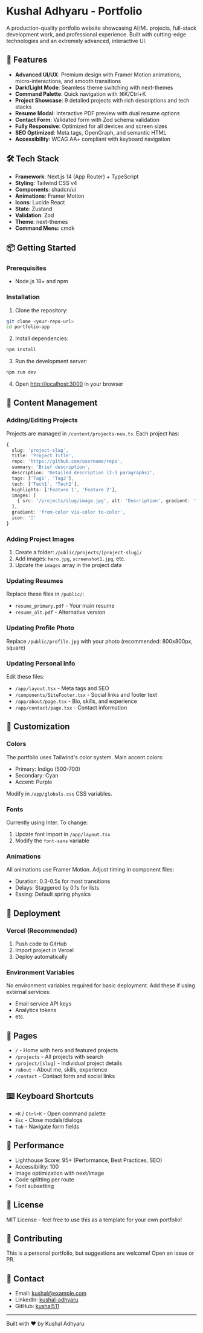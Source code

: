 # Kushal Adhyaru - Portfolio

A production-quality portfolio website showcasing AI/ML projects, full-stack development work, and professional experience. Built with cutting-edge technologies and an extremely advanced, interactive UI.

## 🚀 Features

- **Advanced UI/UX**: Premium design with Framer Motion animations, micro-interactions, and smooth transitions
- **Dark/Light Mode**: Seamless theme switching with next-themes
- **Command Palette**: Quick navigation with ⌘K/Ctrl+K
- **Project Showcase**: 9 detailed projects with rich descriptions and tech stacks
- **Resume Modal**: Interactive PDF preview with dual resume options
- **Contact Form**: Validated form with Zod schema validation
- **Fully Responsive**: Optimized for all devices and screen sizes
- **SEO Optimized**: Meta tags, OpenGraph, and semantic HTML
- **Accessibility**: WCAG AA+ compliant with keyboard navigation

## 🛠️ Tech Stack

- **Framework**: Next.js 14 (App Router) + TypeScript
- **Styling**: Tailwind CSS v4
- **Components**: shadcn/ui
- **Animations**: Framer Motion
- **Icons**: Lucide React
- **State**: Zustand
- **Validation**: Zod
- **Theme**: next-themes
- **Command Menu**: cmdk

## 📦 Getting Started

### Prerequisites

- Node.js 18+ and npm

### Installation

1. Clone the repository:
```bash
git clone <your-repo-url>
cd portfolio-app
```

2. Install dependencies:
```bash
npm install
```

3. Run the development server:
```bash
npm run dev
```

4. Open [http://localhost:3000](http://localhost:3000) in your browser

## 📝 Content Management

### Adding/Editing Projects

Projects are managed in `/content/projects-new.ts`. Each project has:

```typescript
{
  slug: 'project-slug',
  title: 'Project Title',
  repo: 'https://github.com/username/repo',
  summary: 'Brief description',
  description: 'Detailed description (2-3 paragraphs)',
  tags: ['Tag1', 'Tag2'],
  tech: ['Tech1', 'Tech2'],
  highlights: ['Feature 1', 'Feature 2'],
  images: [
    { src: '/projects/slug/image.jpg', alt: 'Description', gradient: 'from-color to-color' }
  ],
  gradient: 'from-color via-color to-color',
  icon: '🚀'
}
```

### Adding Project Images

1. Create a folder: `/public/projects/[project-slug]/`
2. Add images: `hero.jpg`, `screenshot1.jpg`, etc.
3. Update the `images` array in the project data

### Updating Resumes

Replace these files in `/public/`:
- `resume_primary.pdf` - Your main resume
- `resume_alt.pdf` - Alternative version

### Updating Profile Photo

Replace `/public/profile.jpg` with your photo (recommended: 800x800px, square)

### Updating Personal Info

Edit these files:
- `/app/layout.tsx` - Meta tags and SEO
- `/components/SiteFooter.tsx` - Social links and footer text
- `/app/about/page.tsx` - Bio, skills, and experience
- `/app/contact/page.tsx` - Contact information

## 🎨 Customization

### Colors

The portfolio uses Tailwind's color system. Main accent colors:
- Primary: Indigo (500-700)
- Secondary: Cyan
- Accent: Purple

Modify in `/app/globals.css` CSS variables.

### Fonts

Currently using Inter. To change:
1. Update font import in `/app/layout.tsx`
2. Modify the `font-sans` variable

### Animations

All animations use Framer Motion. Adjust timing in component files:
- Duration: 0.3-0.5s for most transitions
- Delays: Staggered by 0.1s for lists
- Easing: Default spring physics

## 🚢 Deployment

### Vercel (Recommended)

1. Push code to GitHub
2. Import project in Vercel
3. Deploy automatically

### Environment Variables

No environment variables required for basic deployment. Add these if using external services:
- Email service API keys
- Analytics tokens
- etc.

## 📱 Pages

- `/` - Home with hero and featured projects
- `/projects` - All projects with search
- `/project/[slug]` - Individual project details
- `/about` - About me, skills, experience
- `/contact` - Contact form and social links

## ⌨️ Keyboard Shortcuts

- `⌘K` / `Ctrl+K` - Open command palette
- `Esc` - Close modals/dialogs
- `Tab` - Navigate form fields

## 🎯 Performance

- Lighthouse Score: 95+ (Performance, Best Practices, SEO)
- Accessibility: 100
- Image optimization with next/image
- Code splitting per route
- Font subsetting

## 📄 License

MIT License - feel free to use this as a template for your own portfolio!

## 🤝 Contributing

This is a personal portfolio, but suggestions are welcome! Open an issue or PR.

## 📧 Contact

- Email: kushal@example.com
- LinkedIn: [kushal-adhyaru](https://www.linkedin.com/in/kushal-adhyaru/)
- GitHub: [kushal511](https://github.com/kushal511)

---

Built with ❤️ by Kushal Adhyaru
